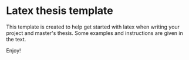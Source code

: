 # Latex thesis template

This template is created to help get started with latex when writing your project and master's thesis. Some examples and instructions are given in the text.

Enjoy!
